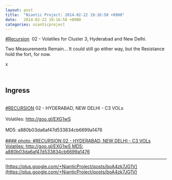 ```yaml
---
layout: post
title:  "Niantic Project: 2014-02-22 19:16:58 +0900"
date:   2014-02-22 19:16:58 +0900
categories: nianticproject
---
```

[#Recursion](https://plus.google.com/s/%23Recursion "")  02 - Volatiles for Cluster 3, Hyderabad and New Delhi.

Two Measurements Remain... It could still go either way, but the Resistance hold the fort, for now.

x<div class="shared"><br /><h2>Ingress</h2><br /><a rel="nofollow" class="ot-hashtag" href="https://plus.google.com/s/%23RECURSION">#RECURSION</a> 02 - HYDERABAD, NEW DELHI - C3 VOLs<br /><br />Volatiles: <a href="http://goo.gl/EXG1wS" class="ot-anchor">http://goo.gl/EXG1wS</a><br /><br />MD5: a880b03da6af47d533834cb6699a1476<br /><br /></div>
[#### photo: #RECURSION 02 - HYDERABAD, NEW DELHI - C3 VOLs
Volatiles: http://goo.gl/EXG1wS
MD5: a880b03da6af47d533834cb6699a1476](https://lh3.googleusercontent.com/-YCZNR6CpAaE/Uwh3hZJRCiI/AAAAAAAAkLA/whylsl8tUzg/w1536-h2048/IMG_20140222_144523.jpg "")
- - -
[https://plus.google.com/+NianticProject/posts/boA4zk7JG1V](https://plus.google.com/+NianticProject/posts/boA4zk7JG1V)
